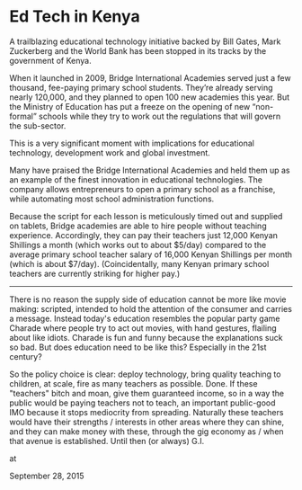 # Ed Tech in Kenya
A trailblazing educational technology initiative backed by Bill Gates, Mark Zuckerberg and the World Bank has been stopped in its tracks by the government of Kenya.

When it launched in 2009, Bridge International Academies served just a few thousand, fee-paying primary school students. They’re already serving nearly 120,000, and they planned to open 100 new academies this year. But the Ministry of Education has put a freeze on the opening of new “non-formal” schools while they try to work out the regulations that will govern the sub-sector.

This is a very significant moment with implications for educational technology, development work and global investment.

Many have praised the Bridge International Academies and held them up as an example of the finest innovation in educational technologies. The company allows entrepreneurs to open a primary school as a franchise, while automating most school administration functions.

Because the script for each lesson is meticulously timed out and supplied on tablets, Bridge academies are able to hire people without teaching experience. Accordingly, they can pay their teachers just 12,000 Kenyan Shillings a month (which works out to about $5/day) compared to the average primary school teacher salary of 16,000 Kenyan Shillings per month (which is about $7/day). (Coincidentally, many Kenyan primary school teachers are currently striking for higher pay.)

---

There is no reason the supply side of education cannot be 
more like movie making: scripted, intended to hold the attention of the 
consumer and carries a message. Instead today's education resembles the 
popular party game Charade where people try to act out movies, with hand
 gestures, flailing about like idiots. Charade is fun and funny because 
the explanations suck so bad. But does education need to be like this? 
Especially in the 21st century?

So the policy choice is clear:  deploy technology, bring quality teaching to children, at scale, fire as many teachers as possible. Done. If these "teachers" bitch and moan, give them guaranteed income, so in a way the public would be paying teachers not to teach, an important public-good IMO because it stops mediocrity from spreading. Naturally these teachers would have their strengths / interests in other areas where they can shine, and they can make money with these, through the gig economy as / when that avenue is established. Until then (or always) G.I.








at

September 28, 2015















